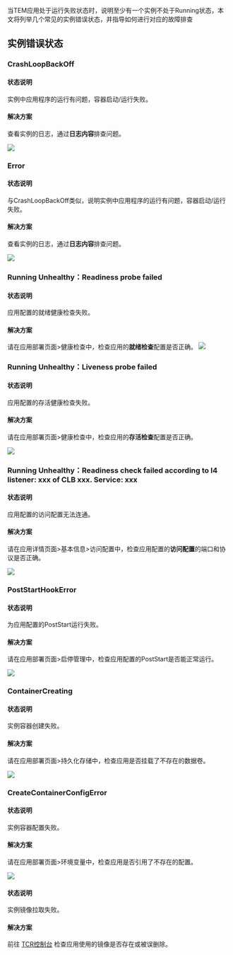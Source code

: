 当TEM应用处于运行失败状态时，说明至少有一个实例不处于Running状态，本文将列举几个常见的实例错误状态，并指导如何进行对应的故障排查

## 实例错误状态

### CrashLoopBackOff

#### 状态说明
实例中应用程序的运行有问题，容器启动/运行失败。

#### 解决方案
查看实例的日志，通过**日志内容**排查问题。

![](https://qcloudimg.tencent-cloud.cn/raw/34a8a91db77244e0262d162a9040f36e.png)

### Error

#### 状态说明
与CrashLoopBackOff类似，说明实例中应用程序的运行有问题，容器启动/运行失败。

#### 解决方案
查看实例的日志，通过**日志内容**排查问题。

![](https://qcloudimg.tencent-cloud.cn/raw/7a7517f08d6084f81636a02bf18b3e33.png)

### Running Unhealthy：Readiness probe failed

#### 状态说明
应用配置的就绪健康检查失败。

#### 解决方案
请在应用部署页面>健康检查中，检查应用的**就绪检查**配置是否正确。
![](https://qcloudimg.tencent-cloud.cn/raw/64f286deaeeb89cb75134c8bdee8728b.png)

### Running Unhealthy：Liveness probe failed

#### 状态说明
应用配置的存活健康检查失败。

#### 解决方案
请在应用部署页面>健康检查中，检查应用的**存活检查**配置是否正确。

![](https://qcloudimg.tencent-cloud.cn/raw/a81b55dd4011438d0d62b23af724cadb.png)

### Running Unhealthy：Readiness check failed according to l4 listener: xxx of CLB xxx. Service: xxx

#### 状态说明
应用配置的访问配置无法连通。

#### 解决方案
请在应用详情页面>基本信息>访问配置中，检查应用配置的**访问配置**的端口和协议是否正确。

![](https://qcloudimg.tencent-cloud.cn/raw/f252214d3165f95a681a4fec0005d0d3.jpg)

### PostStartHookError

#### 状态说明
为应用配置的PostStart运行失败。

#### 解决方案
请在应用部署页面>启停管理中，检查应用配置的PostStart是否能正常运行。

![](https://qcloudimg.tencent-cloud.cn/raw/58c5da29010db07ba7e5ed2d499bd454.png)

### ContainerCreating

#### 状态说明
实例容器创建失败。

#### 解决方案
请在应用部署页面>持久化存储中，检查应用是否挂载了不存在的数据卷。

![](https://qcloudimg.tencent-cloud.cn/raw/8e86cf9d723b93cb8413e690de75430a.png)

### CreateContainerConfigError

#### 状态说明
实例容器配置失败。

#### 解决方案
请在应用部署页面>环境变量中，检查应用是否引用了不存在的配置。

![](https://qcloudimg.tencent-cloud.cn/raw/7c41d941a559509f4f895e121434ea3d.png)

#### 状态说明
实例镜像拉取失败。

#### 解决方案
前往 [TCR控制台](https://console.cloud.tencent.com/tcr/repository?rid=1) 检查应用使用的镜像是否存在或被误删除。
